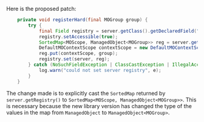 Here is the proposed patch:
```java
    private void registerHard(final MOGroup group) {
        try {
            final Field registry = server.getClass().getDeclaredField("registry");
            registry.setAccessible(true);
            SortedMap<MOScope, ManagedObject<MOGroup>> reg = server.getRegistry();
            DefaultMOContextScope contextScope = new DefaultMOContextScope(new OctetString(""), group.getScope());
            reg.put(contextScope, group);
            registry.set(server, reg);
        } catch (NoSuchFieldException | ClassCastException | IllegalAccessException e) {
            log.warn("could not set server registry", e);
        }
    }
```
The change made is to explicitly cast the `SortedMap` returned by `server.getRegistry()` to `SortedMap<MOScope, ManagedObject<MOGroup>>`. This is necessary because the new library version has changed the type of the values in the map from `ManagedObject` to `ManagedObject<MOGroup>`.